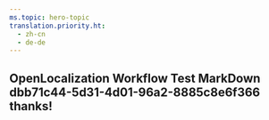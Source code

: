 ```yaml
---
ms.topic: hero-topic
translation.priority.ht: 
  - zh-cn
  - de-de
---
```

## OpenLocalization Workflow Test MarkDown dbb71c44-5d31-4d01-96a2-8885c8e6f366 thanks!
